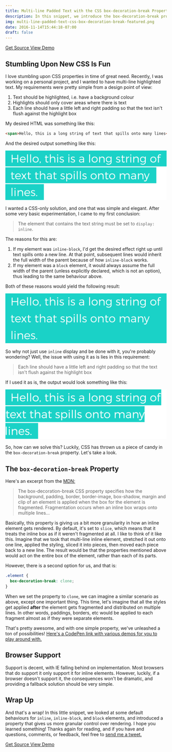 ```yaml
---
title: Multi-line Padded Text with the CSS box-decoration-break Property
description: In this snippet, we introduce the box-decoration-break property and take a look at the granular control it gives us on inline elements, like creating multi-line padded text.
img: multi-line-padded-text-css-box-decoration-break-featured.png
date: 2016-11-14T15:44:18-07:00
draft: false
---
```


<div class="ButtonGroup ButtonGroup--gutter-md ButtonGroup--align-center">
  <a href="http://codepen.io/callmenick/pen/yVJger" class="Button Button--display-inlineBlock Button--appearance-secondary Button--size-sm">
    Get Source
  </a>
  <a href="http://codepen.io/callmenick/pen/yVJger" class="Button Button--display-inlineBlock Button--appearance-secondary Button--size-sm">
    View Demo
  </a>
</div>

## Stumbling Upon New CSS Is Fun

I love stumbling upon CSS properties in time of great need. Recently, I was working on a personal project, and I wanted to have multi-line highlighted text. My requirements were pretty simple from a design point of view:

1. Text should be highlighted, i.e. have a background colour
2. Highlights should only cover areas where there is text
3. Each line should have a little left and right padding so that the text isn't flush against the highlight box

My desired HTML was something like this:

```html
<span>Hello, this is a long string of text that spills onto many lines</span>
```

And the desired output something like this:

![Desired output](box-decoration-break-output.png)

I wanted a CSS-only solution, and one that was simple and elegant. After some very basic experimentation, I came to my first conclusion:

> The element that contains the text string must be set to `display: inline`.

The reasons for this are:

1. If my element was `inline-block`, I'd get the desired effect right up until text spills onto a new line. At that point, subsequent lines would inherit the full width of the parent because of how `inline-block` works.
2. If my element was a `block` element, it would always assume the full width of the parent (unless explicitly declared, which is not an option), thus leading to the same behaviour above.

Both of these reasons would yield the following result:

![Output with block display](box-decoration-break-block.png)

So why not just use `inline` display and be done with it, you're probably wondering? Well, the issue with using it as is lies in this requirement:

> Each line should have a little left and right padding so that the text isn't flush against the highlight box

If I used it as is, the output would look something like this:

![Inline default output](box-decoration-break-inline-default.png)

So, how can we solve this? Luckily, CSS has thrown us a piece of candy in the `box-decoration-break` property. Let's take a look.

## The `box-decoration-break` Property

Here's an excerpt from the [MDN:](https://developer.mozilla.org/en-US/docs/Web/CSS/box-decoration-break)

> The box-decoration-break CSS property specifies how the background, padding, border, border-image, box-shadow, margin and clip of an element is applied when the box for the element is fragmented. Fragmentation occurs when an inline box wraps onto multiple lines&hellip;

Basically, this property is giving us a bit more granularity in how an inline element gets rendered. By default, it's set to `slice`, which means that it treats the inline box as if it weren't fragmented at all. I like to think of it like this. Imagine that we took that multi-line inline element, stretched it out onto one line, applied the styling, sliced it into pieces, then moved each piece back to a new line. The result would be that the properties mentioned above would act on the entire box of the element, rather than each of its parts.

However, there is a second option for us, and that is:

```css
.element {
  box-decoration-break: clone;
}
```

When we set the property to `clone`, we can imagine a similar scenario as above, except one important thing. This time, let's imagine that all the styles get applied **after** the element gets fragmented and distributed on multiple lines. In other words, paddings, borders, etc would be applied to each fragment almost as if they were separate elements.

That's pretty awesome, and with one simple property, we've unleashed a ton of possibilities! [Here's a CodePen link with various demos for you to play around with.](http://codepen.io/callmenick/pen/yVJger)

## Browser Support

Support is decent, with IE falling behind on implementation. Most browsers that do support it only support it for inline elements. However, luckily, if a browser doesn't support it, the consequences won't be dramatic, and providing a fallback solution should be very simple.

## Wrap Up

And that's a wrap! In this little snippet, we looked at some default behaviours for `inline`, `inline-block`, and `block` elements, and introduced a property that gives us more granular control over rendering. I hope you learned something! Thanks again for reading, and if you have and questions, comments, or feedback, feel free to <a href="http://twitter.com/home?status=@nicksalloum_ I got a question for you!" target="_blank">send me a tweet.</a>

<div class="ButtonGroup ButtonGroup--gutter-md ButtonGroup--align-center">
  <a href="http://codepen.io/callmenick/pen/yVJger" class="Button Button--display-inlineBlock Button--appearance-secondary Button--size-sm">
    Get Source
  </a>
  <a href="http://codepen.io/callmenick/pen/yVJger" class="Button Button--display-inlineBlock Button--appearance-secondary Button--size-sm">
    View Demo
  </a>
</div>
